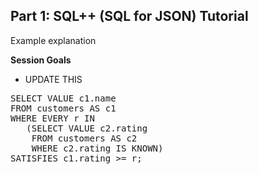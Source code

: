 ## <b>Part 1: SQL++ (SQL for JSON) Tutorial </b>

Example explanation

<b>Session Goals</b>

* UPDATE THIS

<pre id="example">
SELECT VALUE c1.name
FROM customers AS c1
WHERE EVERY r IN
   (SELECT VALUE c2.rating
    FROM customers AS c2
    WHERE c2.rating IS KNOWN)
SATISFIES c1.rating >= r;
</pre>
